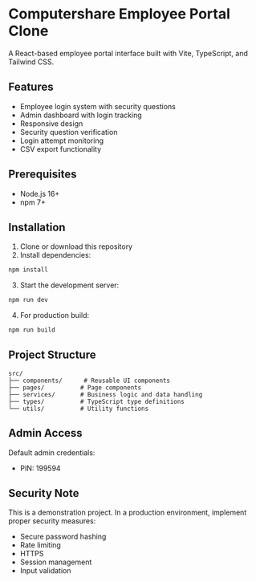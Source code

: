 # Computershare Employee Portal Clone

A React-based employee portal interface built with Vite, TypeScript, and Tailwind CSS.

## Features

- Employee login system with security questions
- Admin dashboard with login tracking
- Responsive design
- Security question verification
- Login attempt monitoring
- CSV export functionality

## Prerequisites

- Node.js 16+ 
- npm 7+

## Installation

1. Clone or download this repository
2. Install dependencies:
```bash
npm install
```

3. Start the development server:
```bash
npm run dev
```

4. For production build:
```bash
npm run build
```

## Project Structure

```
src/
├── components/      # Reusable UI components
├── pages/          # Page components
├── services/       # Business logic and data handling
├── types/          # TypeScript type definitions
└── utils/          # Utility functions
```

## Admin Access

Default admin credentials:
- PIN: 199594

## Security Note

This is a demonstration project. In a production environment, implement proper security measures:
- Secure password hashing
- Rate limiting
- HTTPS
- Session management
- Input validation